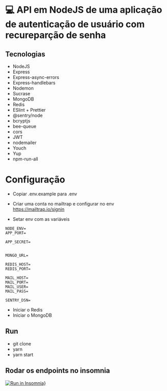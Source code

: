 # :computer: API em NodeJS de uma aplicação de autenticação de usuário com recureparção de senha 


## Tecnologias

 - NodeJS
 - Express
 - Express-async-errors
 - Express-handlebars
 - Nodemon
 - Sucrase
 - MongoDB
 - Redis
 - ESlint + Prettier
 - @sentry/node
 - bcryptjs
 - bee-queue
 - cors
 - JWT
 - nodemailer
 - Youch
 - Yup
 - npm-run-all
 
 

 
 
 # Configuração
 - Copiar .env.example para .env
- Criar uma conta no mailtrap e configurar no env https://mailtrap.io/signin

- Setar env com as variáveis
```APP_URL=
NODE_ENV=
APP_PORT=

APP_SECRET=


MONGO_URL=

REDIS_HOST=
REDIS_PORT=

MAIL_HOST=
MAIL_PORT=
MAIL_USER=
MAIL_PASS=

SENTRY_DSN=
```
 - Iniciar o Redis
 - Iniciar o MongoDB
 
 ## Run
 - git clone 
 - yarn
 - yarn start
 
 ## Rodar os endpoints no insomnia
 [![Run in Insomnia}](https://insomnia.rest/images/run.svg)](https://insomnia.rest/run/?label=auth-nodejs&uri=https%3A%2F%2Fgithub.com%2Fiarlenaquiles%2Fauth-nodejs%2Fblob%2Fmaster%2FInsomnia_2020-07-03.json)
